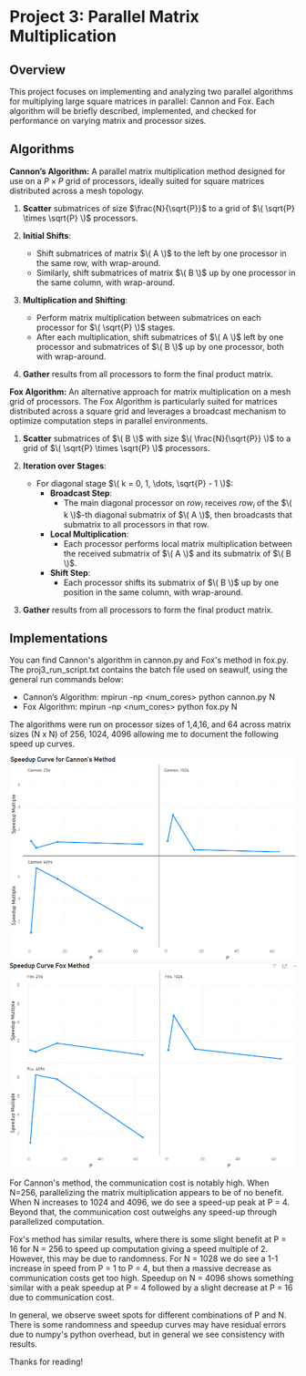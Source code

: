 # Project 3: Parallel Matrix Multiplication

## Overview
This project focuses on implementing and analyzing two parallel algorithms for multiplying large square matrices in parallel: Cannon and Fox. Each algorithm will be briefly described, implemented, and checked for performance on varying matrix and processor sizes.

## Algorithms

**Cannon’s Algorithm:** A parallel matrix multiplication method designed for use on a $P \times P$ grid of processors, ideally suited for square matrices distributed across a mesh topology.

1. **Scatter** submatrices of size $\frac{N}{\sqrt{P}}$ to a grid of $\( \sqrt{P} \times \sqrt{P} \)$ processors.

2. **Initial Shifts**:
   - Shift submatrices of matrix $\( A \)$ to the left by one processor in the same row, with wrap-around.
   - Similarly, shift submatrices of matrix $\( B \)$ up by one processor in the same column, with wrap-around.

3. **Multiplication and Shifting**:
   - Perform matrix multiplication between submatrices on each processor for $\( \sqrt{P} \)$ stages.
   - After each multiplication, shift submatrices of $\( A \)$ left by one processor and submatrices of $\( B \)$ up by one processor, both with wrap-around.

4. **Gather** results from all processors to form the final product matrix.

**Fox Algorithm:** An alternative approach for matrix multiplication on a mesh grid of processors. The Fox Algorithm is particularly suited for matrices distributed across a square grid and leverages a broadcast mechanism to optimize computation steps in parallel environments.

1. **Scatter** submatrices of $\( B \)$ with size $\( \frac{N}{\sqrt{P}} \)$ to a grid of $\( \sqrt{P} \times \sqrt{P} \)$ processors.

2. **Iteration over Stages**:
   - For diagonal stage $\( k = 0, 1, \dots, \sqrt{P} - 1 \)$:
     - **Broadcast Step**: 
       - The main diagonal processor on $row_i$ receives $row_i$ of the $\( k \)$-th diagonal submatrix of $\( A \)$, then broadcasts that submatrix to all processors in that row.
     - **Local Multiplication**:
       - Each processor performs local matrix multiplication between the received submatrix of $\( A \)$ and its submatrix of $\( B \)$.
     - **Shift Step**:
       - Each processor shifts its submatrix of $\( B \)$ up by one position in the same column, with wrap-around.

3. **Gather** results from all processors to form the final product matrix.

## Implementations
You can find Cannon's algorithm in cannon.py and Fox's method in fox.py. The proj3_run_script.txt contains the batch file used on seawulf, using the general run commands below:
   - Cannon’s Algorithm: mpirun -np <num_cores> python cannon.py N
   - Fox Algorithm: mpirun -np <num_cores> python fox.py N

The algorithms were run on processor sizes of 1,4,16, and 64 across matrix sizes (N x N) of 256, 1024, 4096 allowing me to document the following speed up curves.

![Cannon's Algorithm Speed up Curve](https://github.com/BrandonBernstein/Project-3-Parralel-Computing/blob/master/Cannon-Graph.png) 
![Fox Method Speed up Curve](https://github.com/BrandonBernstein/Project-3-Parralel-Computing/blob/master/Fox-Graph.png)

For Cannon's method, the communication cost is notably high. When N=256, parallelizing the matrix multiplication appears to be of no benefit. When N increases to 1024 and 4096, we do see a speed-up peak at P = 4. Beyond that, the communication cost outweighs any speed-up through parallelized computation.

Fox's method has similar results, where there is some slight benefit at P = 16 for N = 256 to speed up computation giving a speed multiple of 2. However, this may be due to randomness. For N = 1028 we do see a 1-1 increase in speed from P = 1 to P = 4, but then a massive decrease as communication costs get too high. Speedup on N = 4096 shows something similar with a peak speedup at P = 4 followed by a slight decrease at P = 16 due to communication cost.

In general, we observe sweet spots for different combinations of P and N. There is some randomness and speedup curves may have residual errors due to numpy's python overhead, but in general we see consistency with results.

Thanks for reading!
